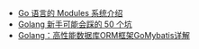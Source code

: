 
- [Go 语言的 Modules 系统介绍](https://studygolang.com/articles/14389#reply13)  
- [Golang 新手可能会踩的 50 个坑](https://segmentfault.com/a/1190000013739000)
- [Golang：高性能数据库ORM框架GoMybatis详解](https://studygolang.com/topics/9755)
  
